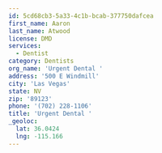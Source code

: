 ```yaml
---
id: 5cd68cb3-5a33-4c1b-bcab-377750dafcea
first_name: Aaron
last_name: Atwood
license: DMD
services:
  - Dentist
category: Dentists
org_name: 'Urgent Dental '
address: '500 E Windmill'
city: 'Las Vegas'
state: NV
zip: '89123'
phone: '(702) 228-1106'
title: 'Urgent Dental '
_geoloc:
  lat: 36.0424
  lng: -115.166
---
```

